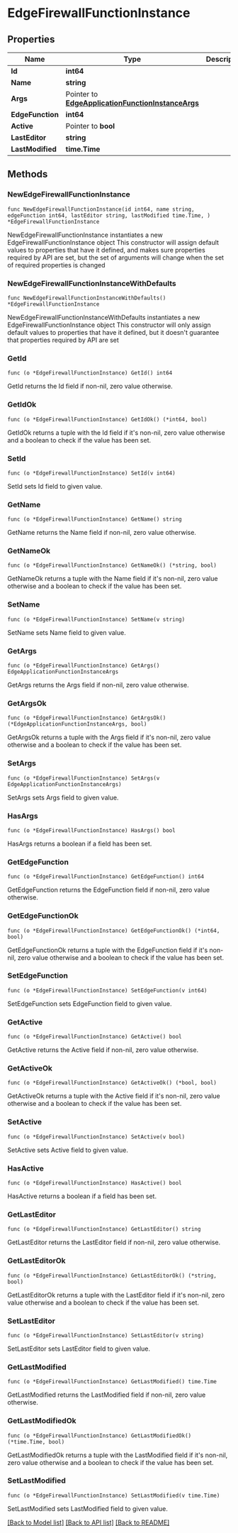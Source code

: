 # EdgeFirewallFunctionInstance

## Properties

Name | Type | Description | Notes
------------ | ------------- | ------------- | -------------
**Id** | **int64** |  | [readonly] 
**Name** | **string** |  | 
**Args** | Pointer to [**EdgeApplicationFunctionInstanceArgs**](EdgeApplicationFunctionInstanceArgs.md) |  | [optional] 
**EdgeFunction** | **int64** |  | 
**Active** | Pointer to **bool** |  | [optional] 
**LastEditor** | **string** |  | [readonly] 
**LastModified** | **time.Time** |  | [readonly] 

## Methods

### NewEdgeFirewallFunctionInstance

`func NewEdgeFirewallFunctionInstance(id int64, name string, edgeFunction int64, lastEditor string, lastModified time.Time, ) *EdgeFirewallFunctionInstance`

NewEdgeFirewallFunctionInstance instantiates a new EdgeFirewallFunctionInstance object
This constructor will assign default values to properties that have it defined,
and makes sure properties required by API are set, but the set of arguments
will change when the set of required properties is changed

### NewEdgeFirewallFunctionInstanceWithDefaults

`func NewEdgeFirewallFunctionInstanceWithDefaults() *EdgeFirewallFunctionInstance`

NewEdgeFirewallFunctionInstanceWithDefaults instantiates a new EdgeFirewallFunctionInstance object
This constructor will only assign default values to properties that have it defined,
but it doesn't guarantee that properties required by API are set

### GetId

`func (o *EdgeFirewallFunctionInstance) GetId() int64`

GetId returns the Id field if non-nil, zero value otherwise.

### GetIdOk

`func (o *EdgeFirewallFunctionInstance) GetIdOk() (*int64, bool)`

GetIdOk returns a tuple with the Id field if it's non-nil, zero value otherwise
and a boolean to check if the value has been set.

### SetId

`func (o *EdgeFirewallFunctionInstance) SetId(v int64)`

SetId sets Id field to given value.


### GetName

`func (o *EdgeFirewallFunctionInstance) GetName() string`

GetName returns the Name field if non-nil, zero value otherwise.

### GetNameOk

`func (o *EdgeFirewallFunctionInstance) GetNameOk() (*string, bool)`

GetNameOk returns a tuple with the Name field if it's non-nil, zero value otherwise
and a boolean to check if the value has been set.

### SetName

`func (o *EdgeFirewallFunctionInstance) SetName(v string)`

SetName sets Name field to given value.


### GetArgs

`func (o *EdgeFirewallFunctionInstance) GetArgs() EdgeApplicationFunctionInstanceArgs`

GetArgs returns the Args field if non-nil, zero value otherwise.

### GetArgsOk

`func (o *EdgeFirewallFunctionInstance) GetArgsOk() (*EdgeApplicationFunctionInstanceArgs, bool)`

GetArgsOk returns a tuple with the Args field if it's non-nil, zero value otherwise
and a boolean to check if the value has been set.

### SetArgs

`func (o *EdgeFirewallFunctionInstance) SetArgs(v EdgeApplicationFunctionInstanceArgs)`

SetArgs sets Args field to given value.

### HasArgs

`func (o *EdgeFirewallFunctionInstance) HasArgs() bool`

HasArgs returns a boolean if a field has been set.

### GetEdgeFunction

`func (o *EdgeFirewallFunctionInstance) GetEdgeFunction() int64`

GetEdgeFunction returns the EdgeFunction field if non-nil, zero value otherwise.

### GetEdgeFunctionOk

`func (o *EdgeFirewallFunctionInstance) GetEdgeFunctionOk() (*int64, bool)`

GetEdgeFunctionOk returns a tuple with the EdgeFunction field if it's non-nil, zero value otherwise
and a boolean to check if the value has been set.

### SetEdgeFunction

`func (o *EdgeFirewallFunctionInstance) SetEdgeFunction(v int64)`

SetEdgeFunction sets EdgeFunction field to given value.


### GetActive

`func (o *EdgeFirewallFunctionInstance) GetActive() bool`

GetActive returns the Active field if non-nil, zero value otherwise.

### GetActiveOk

`func (o *EdgeFirewallFunctionInstance) GetActiveOk() (*bool, bool)`

GetActiveOk returns a tuple with the Active field if it's non-nil, zero value otherwise
and a boolean to check if the value has been set.

### SetActive

`func (o *EdgeFirewallFunctionInstance) SetActive(v bool)`

SetActive sets Active field to given value.

### HasActive

`func (o *EdgeFirewallFunctionInstance) HasActive() bool`

HasActive returns a boolean if a field has been set.

### GetLastEditor

`func (o *EdgeFirewallFunctionInstance) GetLastEditor() string`

GetLastEditor returns the LastEditor field if non-nil, zero value otherwise.

### GetLastEditorOk

`func (o *EdgeFirewallFunctionInstance) GetLastEditorOk() (*string, bool)`

GetLastEditorOk returns a tuple with the LastEditor field if it's non-nil, zero value otherwise
and a boolean to check if the value has been set.

### SetLastEditor

`func (o *EdgeFirewallFunctionInstance) SetLastEditor(v string)`

SetLastEditor sets LastEditor field to given value.


### GetLastModified

`func (o *EdgeFirewallFunctionInstance) GetLastModified() time.Time`

GetLastModified returns the LastModified field if non-nil, zero value otherwise.

### GetLastModifiedOk

`func (o *EdgeFirewallFunctionInstance) GetLastModifiedOk() (*time.Time, bool)`

GetLastModifiedOk returns a tuple with the LastModified field if it's non-nil, zero value otherwise
and a boolean to check if the value has been set.

### SetLastModified

`func (o *EdgeFirewallFunctionInstance) SetLastModified(v time.Time)`

SetLastModified sets LastModified field to given value.



[[Back to Model list]](../README.md#documentation-for-models) [[Back to API list]](../README.md#documentation-for-api-endpoints) [[Back to README]](../README.md)


